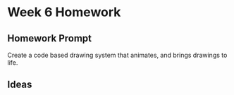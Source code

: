 # Week 6 Homework

## Homework Prompt

Create a code based drawing system that animates, and brings drawings to life.

## Ideas
